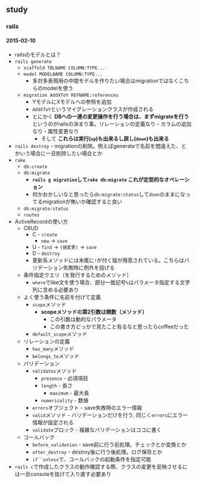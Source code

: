 ## study

### rails

#### 2015-02-10
* railsのモデルとは？
* `rails generate`
    * `scaffold TBLNAME COLUMN:TYPE...`
    * `model MODELNAME COLUMN:TYPE...`
        * 多対多表現用の中間モデルを作りたい場合はmigrationではなくこちらのmodelを使う
    * `migration AddXToY REFNAME:references`
        * YモデルにXモデルへの参照を追加
        * `AddXToY`というマイグレーションクラスが作成される
        * とにかく __DBへの一連の変更操作を行う場合は、まずmigrateを行う__ というのがrailsの決まり事。リレーションの定義なり・カラムの追加なり・属性変更なり
            * そして __これらは実行(`up`)も出来るし戻し(`down`)も出来る__
* `rails destroy` - migrationの削除。例えばgenerateで名前を間違えた、とかいう場合に一旦削除したい場合とか
* `rake`
    * `db:create`
    * `db:migrate`
        * __`rails g migration`して`rake db:migrate` これが定型的なオペレーション__
        * 何かおかしいなと思ったら`db:migrate:status`して`down`のままになってるmigrationが無いか確認すると良い
    * `db:migrate:status`
    * `routes`
* ActiveRecordの使い方
    * CRUD
        * C - `create`
            * `new` -> `save`
        * U - `find` -> `(値変更)` -> `save`
        * D - `destroy`
        * 更新系メソッドには末尾に`!`が付く版が用意されている。こちらはバリデーション失敗時に例外を投げる
    * 条件指定クエリ（を発行するためのメソッド）
        * `where`でlike文を使う場合、部分一致記号`%`はパラメータ指定する文字列に含める必要あり
    * よく使う条件に名前を付けて定義
        * `scope`メソッド
            * __scopeメソッドの第2引数は関数（メソッド）__
                * この引数は動的なパラメータ
                * この書き方どっかで見たこと有るなと思ったらcoffeeだった
        * `default_scope`メソッド
    * リレーションの定義
        * `has_many`メソッド
        * `belongs_to`メソッド
    * バリデーション
        * `validates`メソッド
            * `presence` - 必須項目
            * `length` - 長さ
                * `maximum` - 最大長
            * `numericality` - 数値
        * `errors`オブジェクト - save失敗時のエラー情報
        * `valid`メソッド - バリデーションだけを行う, 同じく`errors`にエラー情報が設定される
        * `validate`ブロック - 複雑なバリデーションはココに書く
    * コールバック
        * `before_validation` - save前に行う前処理。チェックとか変換とか
        * `after_destroy` - destroy後に行う後処理。ログ保存とか
        * `if``unless`で、コールバックの起動条件を指定可能
* `rails c`で作成したクラスの動作確認する際、クラスの変更を反映させるには一旦consoleを抜けて入り直す必要あり
